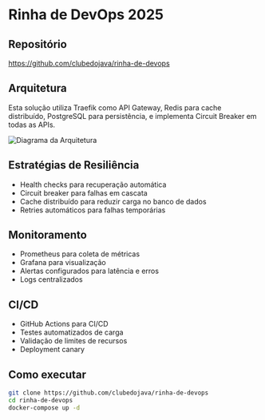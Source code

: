 # Rinha de DevOps 2025

## Repositório
https://github.com/clubedojava/rinha-de-devops

## Arquitetura
Esta solução utiliza Traefik como API Gateway, Redis para cache distribuído,
PostgreSQL para persistência, e implementa Circuit Breaker em todas as APIs.

![Diagrama da Arquitetura](https://github.com/clubedojava/rinha-de-devops/tree/main/diagrama.svg)

## Estratégias de Resiliência
- Health checks para recuperação automática
- Circuit breaker para falhas em cascata
- Cache distribuído para reduzir carga no banco de dados
- Retries automáticos para falhas temporárias

## Monitoramento
- Prometheus para coleta de métricas
- Grafana para visualização
- Alertas configurados para latência e erros
- Logs centralizados

## CI/CD
- GitHub Actions para CI/CD
- Testes automatizados de carga
- Validação de limites de recursos
- Deployment canary

## Como executar
```bash
git clone https://github.com/clubedojava/rinha-de-devops
cd rinha-de-devops
docker-compose up -d

